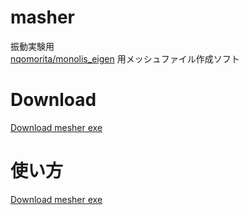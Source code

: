 # masher
振動実験用  
[nqomorita/monolis_eigen](https://github.com/nqomorita/monolis_eigen) 用メッシュファイル作成ソフト
# Download
[Download mesher exe](https://www.u.tsukuba.ac.jp/~s2120854/mesher.zip)
# 使い方
[Download mesher exe](https://www.u.tsukuba.ac.jp/~s2120854/how_to.mp4)
